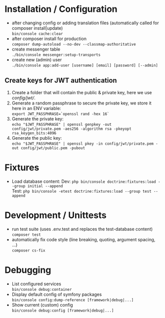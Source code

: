 # Installation / Configuration
* after changing config or adding translation files (automatically called
  for composer install|update)  
  `bin/console cache:clear`
* after composer install for production  
  `composer dump-autoload --no-dev --classmap-authoritative`
* create messenger table  
  `./bin/console messenger:setup-transports`
* create new (admin) user  
  `./bin/console app:add-user [username] [email] [password] [--admin]`

## Create keys for JWT authentication  
1. Create a folder that will contain the public & private key, here we use
   _config/jwt/_.
2. Generate a random passphrase to secure the private key, we store it here in
   an ENV variable:  
   ``export JWT_PASSPHRASE=`openssl rand -hex 16` ``
3. Generate the private key:  
   `echo "$JWT_PASSPHRASE" | openssl genpkey -out config/jwt/private.pem -aes256 -algorithm rsa -pkeyopt rsa_keygen_bits:4096`
4. Generate the public key:  
   `echo "$JWT_PASSPHRASE" | openssl pkey -in config/jwt/private.pem -out config/jwt/public.pem -pubout`

# Fixtures
* Load database content:
  Dev: `php bin/console doctrine:fixtures:load --group initial --append`  
  Test: `php bin/console -etest doctrine:fixtures:load --group test --append`
  
# Development / Unittests
* run test suite (uses .env.test and replaces the test-database content)  
  `composer test`
* automatically fix code style (line breaking, quoting, argument spacing, ...)  
  `composer cs-fix`
  
# Debugging
* List configured services  
  `bin/console debug:container`
* Display default config of symfony packages  
  `bin/console config:dump-reference [framework|debug|...]`
* Show current (custom) config  
  `bin/console debug:config [framework|debug|...]`
